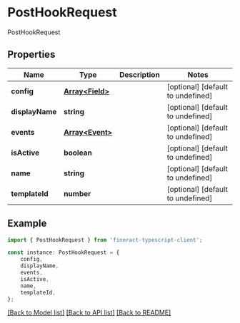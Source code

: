 # PostHookRequest

PostHookRequest

## Properties

Name | Type | Description | Notes
------------ | ------------- | ------------- | -------------
**config** | [**Array&lt;Field&gt;**](Field.md) |  | [optional] [default to undefined]
**displayName** | **string** |  | [optional] [default to undefined]
**events** | [**Array&lt;Event&gt;**](Event.md) |  | [optional] [default to undefined]
**isActive** | **boolean** |  | [optional] [default to undefined]
**name** | **string** |  | [optional] [default to undefined]
**templateId** | **number** |  | [optional] [default to undefined]

## Example

```typescript
import { PostHookRequest } from 'fineract-typescript-client';

const instance: PostHookRequest = {
    config,
    displayName,
    events,
    isActive,
    name,
    templateId,
};
```

[[Back to Model list]](../README.md#documentation-for-models) [[Back to API list]](../README.md#documentation-for-api-endpoints) [[Back to README]](../README.md)
